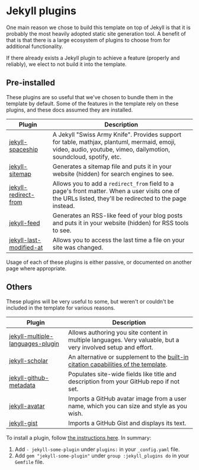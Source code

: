 # Jekyll plugins

One main reason we chose to build this template on top of Jekyll is that it is probably the most heavily adopted static site generation tool. A benefit of that is that there is a large ecosystem of plugins to choose from for additional functionality.

If there already exists a Jekyll plugin to achieve a feature (properly and reliably), we elect to not build it into the template.

## Pre-installed

These plugins are so useful that we've chosen to bundle them in the template by default. Some of the features in the template rely on these plugins, and these docs assumed they are installed.

| Plugin                                                                           | Description                                                                                                                                                      |
| -------------------------------------------------------------------------------- | ---------------------------------------------------------------------------------------------------------------------------------------------------------------- |
| [jekyll-spaceship](https://github.com/jeffreytse/jekyll-spaceship)               | A Jekyll "Swiss Army Knife". Provides support for table, mathjax, plantuml, mermaid, emoji, video, audio, youtube, vimeo, dailymotion, soundcloud, spotify, etc. |
| [jekyll-sitemap](https://github.com/jekyll/jekyll-sitemap)                       | Generates a sitemap file and puts it in your website (hidden) for search engines to see.                                                                         |
| [jekyll-redirect-from](https://github.com/jekyll/jekyll-redirect-from)           | Allows you to add a `redirect_from` field to a page's front matter. When a user visits one of the URLs listed, they'll be redirected to the page instead.        |
| [jekyll-feed](https://github.com/jekyll/jekyll-feed)                             | Generates an RSS-like feed of your blog posts and puts it in your website (hidden) for RSS tools to see.                                                         |
| [jekyll-last-modified-at](https://github.com/gjtorikian/jekyll-last-modified-at) | Allows you to access the last time a file on your site was changed.                                                                                              |

Usage of each of these plugins is either passive, or documented on another page where appropriate.

## Others

These plugins will be very useful to some, but weren't or couldn't be included in the template for various reasons.

| Plugin                                                                                           | Description                                                                                                   |
| ------------------------------------------------------------------------------------------------ | ------------------------------------------------------------------------------------------------------------- |
| [jekyll-multiple-languages-plugin](https://github.com/kurtsson/jekyll-multiple-languages-plugin) | Allows authoring you site content in multiple languages. Very valuable, but a very involved setup and effort. |
| [jekyll-scholar](https://github.com/inukshuk/jekyll-scholar)                                     | An alternative or supplement to the [built-in citation capabilities of the template](../basics/citations.md). |
| [jekyll-github-metadata](https://github.com/jekyll/github-metadata)                              | Populates site-wide fields like title and description from your GitHub repo if not set.                       |
| [jekyll-avatar](https://github.com/jekyll/jekyll-avatar)                                         | Imports a GitHub avatar image from a user name, which you can size and style as you wish.                     |
| [jekyll-gist](https://github.com/jekyll/jekyll-gist)                                             | Imports a GitHub Gist and displays its text.                                                                  |

To install a plugin, follow [the instructions here](https://jekyllrb.com/docs/plugins/installation/). In summary:

1. Add `- jekyll-some-plugin` under `plugins:` in your `_config.yaml` file.
2. Add `gem "jekyll-some-plugin"` under `group :jekyll_plugins do` in your `Gemfile` file.

